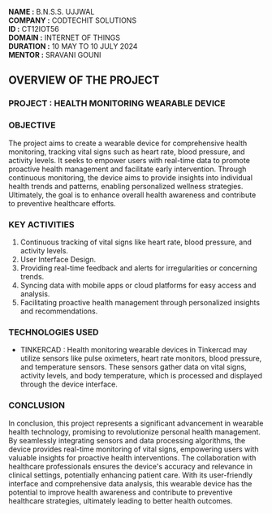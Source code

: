 **NAME :** B.N.S.S. UJJWAL  
**COMPANY :** CODTECHIT SOLUTIONS  
**ID :** CT12IOT56  
**DOMAIN :** INTERNET OF THINGS  
**DURATION :** 10 MAY TO 10 JULY 2024  
**MENTOR :** SRAVANI GOUNI

## OVERVIEW OF THE PROJECT

### PROJECT : HEALTH MONITORING WEARABLE DEVICE

### OBJECTIVE 
The project aims to create a wearable device for comprehensive health monitoring, tracking vital signs such as heart rate, blood pressure, and activity levels. It seeks to empower users with real-time data to promote proactive health management and facilitate early intervention. Through continuous monitoring, the device aims to provide insights into individual health trends and patterns, enabling personalized wellness strategies. Ultimately, the goal is to enhance overall health awareness and contribute to preventive healthcare efforts.

### KEY ACTIVITIES
1. Continuous tracking of vital signs like heart rate, blood pressure, and activity levels.
2. User Interface Design.
3. Providing real-time feedback and alerts for irregularities or concerning trends.
4. Syncing data with mobile apps or cloud platforms for easy access and analysis.
5. Facilitating proactive health management through personalized insights and recommendations.

### TECHNOLOGIES USED  
- TINKERCAD : Health monitoring wearable devices in Tinkercad may utilize sensors like pulse oximeters, heart rate monitors, blood pressure, and temperature sensors. These sensors gather data on vital signs, activity levels, and body temperature, which is processed and displayed through the device interface.

### CONCLUSION 
In conclusion, this project represents a significant advancement in wearable health technology, promising to revolutionize personal health management. By seamlessly integrating sensors and data processing algorithms, the device provides real-time monitoring of vital signs, empowering users with valuable insights for proactive health interventions. The collaboration with healthcare professionals ensures the device's accuracy and relevance in clinical settings, potentially enhancing patient care. With its user-friendly interface and comprehensive data analysis, this wearable device has the potential to improve health awareness and contribute to preventive healthcare strategies, ultimately leading to better health outcomes.
